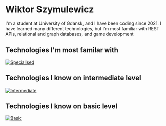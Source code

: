 # Wiktor Szymulewicz

I'm a student at University of Gdansk, and I have been coding since 2021. I have learned many different technologies, but I'm most familiar with REST APIs, relational and graph databases, and game development

## Technologies I'm most familar with
[![Specialised](https://skillicons.dev/icons?i=cs,dotnet,git,unity,rider,mint)](https://skillicons.dev)

## Technologies I know on intermediate level
[![Intermediate](https://skillicons.dev/icons?i=ts,js,html,ruby,rails,bootstrap,docker,bash,py,java,spring,scala,angular,next)](https://skillicons.dev)

## Technologies I know on basic level
[![Basic](https://skillicons.dev/icons?i=css,go,azure,godot,kotlin)](https://skillicons.dev)

